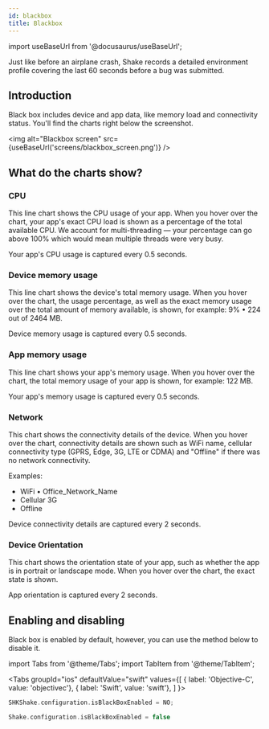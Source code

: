 ```yaml
---
id: blackbox
title: Blackbox
---
```

import useBaseUrl from '@docusaurus/useBaseUrl';

Just like before an airplane crash, Shake records a detailed environment
profile covering the last 60 seconds before a bug was submitted.

## Introduction
Black box includes device and app data, like memory load and connectivity status.
You'll find the charts right below the screenshot.

<img
  alt="Blackbox screen"
  src={useBaseUrl('screens/blackbox_screen.png')}
/>


## What do the charts show?
### CPU
This line chart shows the CPU usage of your app.
When you hover over the chart, your app's exact CPU load is shown as a percentage of the total available CPU.
We account for multi-threading — your percentage can go above 100% which would mean multiple threads were very busy.

Your app's CPU usage is captured every 0.5 seconds.

### Device memory usage
This line chart shows the device's total memory usage.
When you hover over the chart, the usage percentage,
as well as the exact memory usage over the total amount of memory available,
is shown, for example: 9% • 224 out of 2464 MB.

Device memory usage is captured every 0.5 seconds.

### App memory usage
This line chart shows your app's memory usage. When you hover over the chart,
the total memory usage of your app is shown, for example: 122 MB.

Your app's memory usage is captured every 0.5 seconds.

### Network
This chart shows the connectivity details of the device.
When you hover over the chart, connectivity details are shown such as WiFi name,
cellular connectivity type (GPRS, Edge, 3G, LTE or CDMA) and "Offline" if there was no network connectivity.

Examples:
* WiFi • Office_Network_Name
* Cellular 3G
* Offline

Device connectivity details are captured every 2 seconds.

### Device Orientation
This chart shows the orientation state of your app, such as whether the app is in portrait or landscape mode.
When you hover over the chart, the exact state is shown.

App orientation is captured every 2 seconds.

## Enabling and disabling
Black box is enabled by default, however, you can use the method below to disable it.

import Tabs from '@theme/Tabs';
import TabItem from '@theme/TabItem';

<Tabs
  groupId="ios"
  defaultValue="swift"
  values={[
    { label: 'Objective-C', value: 'objectivec'},
    { label: 'Swift', value: 'swift'},
  ]
}>

<TabItem value="objectivec">

```objectivec title="AppDelegate.m"
SHKShake.configuration.isBlackBoxEnabled = NO;
```

</TabItem>

<TabItem value="swift">

```swift title="AppDelegate.swift"
Shake.configuration.isBlackBoxEnabled = false
```

</TabItem>
</Tabs>
